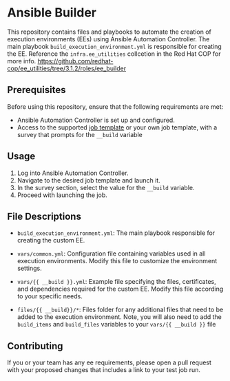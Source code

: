 # Ansible Builder

This repository contains files and playbooks to automate the creation of execution environments (EEs) using Ansible Automation Controller. The main playbook `build_execution_environment.yml` is responsible for creating the EE. Reference the `infra.ee_utilities` collcetion in the Red Hat COP for more info. <https://github.com/redhat-cop/ee_utilities/tree/3.1.2/roles/ee_builder>

## Prerequisites
Before using this repository, ensure that the following requirements are met:
- Ansible Automation Controller is set up and configured.
- Access to the supported [job template](https://automation.uscis.dhs.gov/#/templates/job_template/414/details) or your own job template, with a survey that prompts for the `__build` variable

## Usage

1. Log into Ansible Automation Controller.
2. Navigate to the desired job template and launch it.
3. In the survey section, select the value for the `__build` variable.
4. Proceed with launching the job.

## File Descriptions

- `build_execution_environment.yml`: The main playbook responsible for creating the custom EE.

- `vars/common.yml`: Configuration file containing variables used in all execution environments. Modify this file to customize the environment settings.

- `vars/{{ __build }}.yml`: Example file specifying the files, certificates, and dependencies required for the custom EE. Modify this file according to your specific needs.

- `files/{{ __build}}/*`: Files folder for any additional files that need to be added to the execution environment. Note, you will also need to add the `build_items` and `build_files` variables to your `vars/{{ __build }}` file

## Contributing
If you or your team has any ee requirements, please open a pull request with your proposed changes that includes a link to your test job run.
